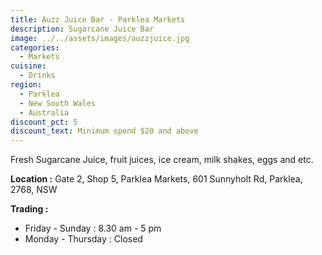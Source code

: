 ```yaml
---
title: Auzz Juice Bar - Parklea Markets
description: Sugarcane Juice Bar
image: ../../assets/images/auzzjuice.jpg
categories:
  - Markets
cuisine:
  - Drinks
region:
  - Parklea
  - New South Wales
  - Australia
discount_pct: 5
discount_text: Minimum spend $20 and above
---
```

Fresh Sugarcane Juice, fruit juices, ice cream, milk shakes, eggs and etc.

**Location :** Gate 2, Shop 5, Parklea Markets, 601 Sunnyholt Rd, Parklea, 2768, NSW

**Trading :** 

* Friday - Sunday : 8.30 am - 5 pm
* Monday - Thursday : Closed
